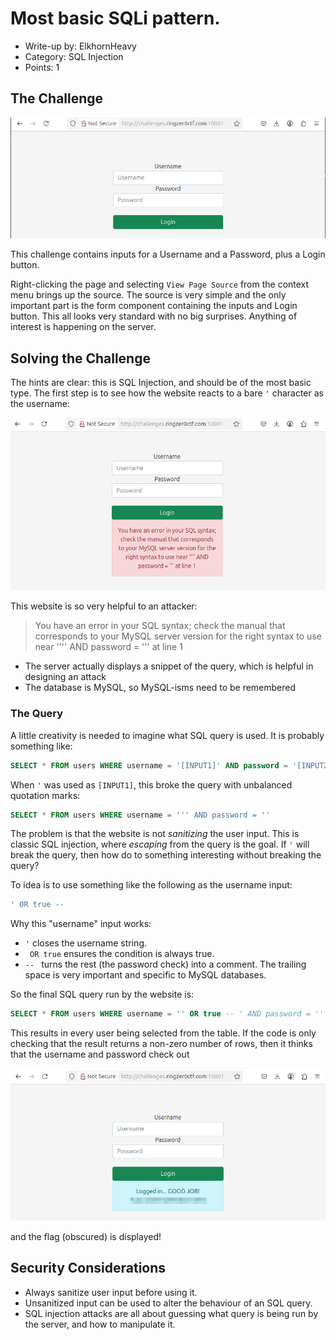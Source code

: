 # Most basic SQLi pattern.

- Write-up by: ElkhornHeavy
- Category: SQL Injection
- Points: 1

## The Challenge

![Index Page](00_index_page.png)

This challenge contains inputs for a Username and a Password, plus a Login
button.

Right-clicking the page and selecting `View Page Source` from the context menu
brings up the source. The source is very simple and the only important part is
the form component containing the inputs and Login button. This all looks very
standard with no big surprises. Anything of interest is happening on the server.

## Solving the Challenge

The hints are clear: this is SQL Injection, and should be of the most basic
type. The first step is to see how the website reacts to a bare `'` character as
the username:

![Single Quote Attack](01_single_quote.png)

This website is so very helpful to an attacker:

> You have an error in your SQL syntax; check the manual that corresponds to
> your MySQL server version for the right syntax to use near '''' AND password
> = ''' at line 1

- The server actually displays a snippet of the query, which is helpful in
  designing an attack
- The database is MySQL, so MySQL-isms need to be remembered

### The Query

A little creativity is needed to imagine what SQL query is used. It is probably
something like:

```sql
SELECT * FROM users WHERE username = '[INPUT1]' AND password = '[INPUT2]'
```

When `'` was used as `[INPUT1]`, this broke the query with unbalanced quotation
marks:

```sql
SELECT * FROM users WHERE username = ''' AND password = ''
```

The problem is that the website is not _sanitizing_ the user input. This is
classic SQL injection, where _escaping_ from the query is the goal. If `'` will
break the query, then how do to something interesting without breaking the
query?

To idea is to use something like the following as the username input:

```sql
' OR true --
```

Why this "username" input works:

- `'` closes the username string.
- ` OR true` ensures the condition is always true.
- `-- ` turns the rest (the password check) into a comment. The trailing space
  is very important and specific to MySQL databases.

So the final SQL query run by the website is:

```sql
SELECT * FROM users WHERE username = '' OR true -- ' AND password = ''
```

This results in every user being selected from the table. If the code is only
checking that the result returns a non-zero number of rows, then it thinks that
the username and password check out

![The Flag](02_the_flag.png)

and the flag (obscured) is displayed!

## Security Considerations

- Always sanitize user input before using it.
- Unsanitized input can be used to alter the behaviour of an SQL query.
- SQL injection attacks are all about guessing what query is being run by the
  server, and how to manipulate it.
